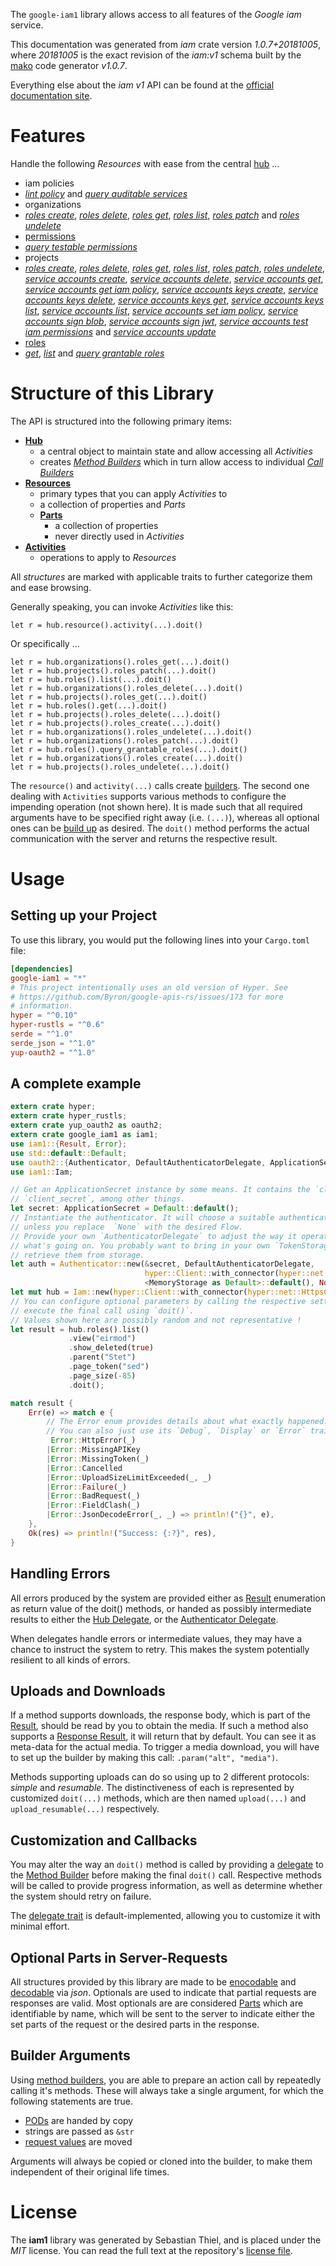 <!---
DO NOT EDIT !
This file was generated automatically from 'src/mako/api/README.md.mako'
DO NOT EDIT !
-->
The `google-iam1` library allows access to all features of the *Google iam* service.

This documentation was generated from *iam* crate version *1.0.7+20181005*, where *20181005* is the exact revision of the *iam:v1* schema built by the [mako](http://www.makotemplates.org/) code generator *v1.0.7*.

Everything else about the *iam* *v1* API can be found at the
[official documentation site](https://cloud.google.com/iam/).
# Features

Handle the following *Resources* with ease from the central [hub](https://docs.rs/google-iam1/1.0.7+20181005/google_iam1/struct.Iam.html) ... 

* iam policies
 * [*lint policy*](https://docs.rs/google-iam1/1.0.7+20181005/google_iam1/struct.IamPolicyLintPolicyCall.html) and [*query auditable services*](https://docs.rs/google-iam1/1.0.7+20181005/google_iam1/struct.IamPolicyQueryAuditableServiceCall.html)
* organizations
 * [*roles create*](https://docs.rs/google-iam1/1.0.7+20181005/google_iam1/struct.OrganizationRoleCreateCall.html), [*roles delete*](https://docs.rs/google-iam1/1.0.7+20181005/google_iam1/struct.OrganizationRoleDeleteCall.html), [*roles get*](https://docs.rs/google-iam1/1.0.7+20181005/google_iam1/struct.OrganizationRoleGetCall.html), [*roles list*](https://docs.rs/google-iam1/1.0.7+20181005/google_iam1/struct.OrganizationRoleListCall.html), [*roles patch*](https://docs.rs/google-iam1/1.0.7+20181005/google_iam1/struct.OrganizationRolePatchCall.html) and [*roles undelete*](https://docs.rs/google-iam1/1.0.7+20181005/google_iam1/struct.OrganizationRoleUndeleteCall.html)
* [permissions](https://docs.rs/google-iam1/1.0.7+20181005/google_iam1/struct.Permission.html)
 * [*query testable permissions*](https://docs.rs/google-iam1/1.0.7+20181005/google_iam1/struct.PermissionQueryTestablePermissionCall.html)
* projects
 * [*roles create*](https://docs.rs/google-iam1/1.0.7+20181005/google_iam1/struct.ProjectRoleCreateCall.html), [*roles delete*](https://docs.rs/google-iam1/1.0.7+20181005/google_iam1/struct.ProjectRoleDeleteCall.html), [*roles get*](https://docs.rs/google-iam1/1.0.7+20181005/google_iam1/struct.ProjectRoleGetCall.html), [*roles list*](https://docs.rs/google-iam1/1.0.7+20181005/google_iam1/struct.ProjectRoleListCall.html), [*roles patch*](https://docs.rs/google-iam1/1.0.7+20181005/google_iam1/struct.ProjectRolePatchCall.html), [*roles undelete*](https://docs.rs/google-iam1/1.0.7+20181005/google_iam1/struct.ProjectRoleUndeleteCall.html), [*service accounts create*](https://docs.rs/google-iam1/1.0.7+20181005/google_iam1/struct.ProjectServiceAccountCreateCall.html), [*service accounts delete*](https://docs.rs/google-iam1/1.0.7+20181005/google_iam1/struct.ProjectServiceAccountDeleteCall.html), [*service accounts get*](https://docs.rs/google-iam1/1.0.7+20181005/google_iam1/struct.ProjectServiceAccountGetCall.html), [*service accounts get iam policy*](https://docs.rs/google-iam1/1.0.7+20181005/google_iam1/struct.ProjectServiceAccountGetIamPolicyCall.html), [*service accounts keys create*](https://docs.rs/google-iam1/1.0.7+20181005/google_iam1/struct.ProjectServiceAccountKeyCreateCall.html), [*service accounts keys delete*](https://docs.rs/google-iam1/1.0.7+20181005/google_iam1/struct.ProjectServiceAccountKeyDeleteCall.html), [*service accounts keys get*](https://docs.rs/google-iam1/1.0.7+20181005/google_iam1/struct.ProjectServiceAccountKeyGetCall.html), [*service accounts keys list*](https://docs.rs/google-iam1/1.0.7+20181005/google_iam1/struct.ProjectServiceAccountKeyListCall.html), [*service accounts list*](https://docs.rs/google-iam1/1.0.7+20181005/google_iam1/struct.ProjectServiceAccountListCall.html), [*service accounts set iam policy*](https://docs.rs/google-iam1/1.0.7+20181005/google_iam1/struct.ProjectServiceAccountSetIamPolicyCall.html), [*service accounts sign blob*](https://docs.rs/google-iam1/1.0.7+20181005/google_iam1/struct.ProjectServiceAccountSignBlobCall.html), [*service accounts sign jwt*](https://docs.rs/google-iam1/1.0.7+20181005/google_iam1/struct.ProjectServiceAccountSignJwtCall.html), [*service accounts test iam permissions*](https://docs.rs/google-iam1/1.0.7+20181005/google_iam1/struct.ProjectServiceAccountTestIamPermissionCall.html) and [*service accounts update*](https://docs.rs/google-iam1/1.0.7+20181005/google_iam1/struct.ProjectServiceAccountUpdateCall.html)
* [roles](https://docs.rs/google-iam1/1.0.7+20181005/google_iam1/struct.Role.html)
 * [*get*](https://docs.rs/google-iam1/1.0.7+20181005/google_iam1/struct.RoleGetCall.html), [*list*](https://docs.rs/google-iam1/1.0.7+20181005/google_iam1/struct.RoleListCall.html) and [*query grantable roles*](https://docs.rs/google-iam1/1.0.7+20181005/google_iam1/struct.RoleQueryGrantableRoleCall.html)




# Structure of this Library

The API is structured into the following primary items:

* **[Hub](https://docs.rs/google-iam1/1.0.7+20181005/google_iam1/struct.Iam.html)**
    * a central object to maintain state and allow accessing all *Activities*
    * creates [*Method Builders*](https://docs.rs/google-iam1/1.0.7+20181005/google_iam1/trait.MethodsBuilder.html) which in turn
      allow access to individual [*Call Builders*](https://docs.rs/google-iam1/1.0.7+20181005/google_iam1/trait.CallBuilder.html)
* **[Resources](https://docs.rs/google-iam1/1.0.7+20181005/google_iam1/trait.Resource.html)**
    * primary types that you can apply *Activities* to
    * a collection of properties and *Parts*
    * **[Parts](https://docs.rs/google-iam1/1.0.7+20181005/google_iam1/trait.Part.html)**
        * a collection of properties
        * never directly used in *Activities*
* **[Activities](https://docs.rs/google-iam1/1.0.7+20181005/google_iam1/trait.CallBuilder.html)**
    * operations to apply to *Resources*

All *structures* are marked with applicable traits to further categorize them and ease browsing.

Generally speaking, you can invoke *Activities* like this:

```Rust,ignore
let r = hub.resource().activity(...).doit()
```

Or specifically ...

```ignore
let r = hub.organizations().roles_get(...).doit()
let r = hub.projects().roles_patch(...).doit()
let r = hub.roles().list(...).doit()
let r = hub.organizations().roles_delete(...).doit()
let r = hub.projects().roles_get(...).doit()
let r = hub.roles().get(...).doit()
let r = hub.projects().roles_delete(...).doit()
let r = hub.projects().roles_create(...).doit()
let r = hub.organizations().roles_undelete(...).doit()
let r = hub.organizations().roles_patch(...).doit()
let r = hub.roles().query_grantable_roles(...).doit()
let r = hub.organizations().roles_create(...).doit()
let r = hub.projects().roles_undelete(...).doit()
```

The `resource()` and `activity(...)` calls create [builders][builder-pattern]. The second one dealing with `Activities` 
supports various methods to configure the impending operation (not shown here). It is made such that all required arguments have to be 
specified right away (i.e. `(...)`), whereas all optional ones can be [build up][builder-pattern] as desired.
The `doit()` method performs the actual communication with the server and returns the respective result.

# Usage

## Setting up your Project

To use this library, you would put the following lines into your `Cargo.toml` file:

```toml
[dependencies]
google-iam1 = "*"
# This project intentionally uses an old version of Hyper. See
# https://github.com/Byron/google-apis-rs/issues/173 for more
# information.
hyper = "^0.10"
hyper-rustls = "^0.6"
serde = "^1.0"
serde_json = "^1.0"
yup-oauth2 = "^1.0"
```

## A complete example

```Rust
extern crate hyper;
extern crate hyper_rustls;
extern crate yup_oauth2 as oauth2;
extern crate google_iam1 as iam1;
use iam1::{Result, Error};
use std::default::Default;
use oauth2::{Authenticator, DefaultAuthenticatorDelegate, ApplicationSecret, MemoryStorage};
use iam1::Iam;

// Get an ApplicationSecret instance by some means. It contains the `client_id` and 
// `client_secret`, among other things.
let secret: ApplicationSecret = Default::default();
// Instantiate the authenticator. It will choose a suitable authentication flow for you, 
// unless you replace  `None` with the desired Flow.
// Provide your own `AuthenticatorDelegate` to adjust the way it operates and get feedback about 
// what's going on. You probably want to bring in your own `TokenStorage` to persist tokens and
// retrieve them from storage.
let auth = Authenticator::new(&secret, DefaultAuthenticatorDelegate,
                              hyper::Client::with_connector(hyper::net::HttpsConnector::new(hyper_rustls::TlsClient::new())),
                              <MemoryStorage as Default>::default(), None);
let mut hub = Iam::new(hyper::Client::with_connector(hyper::net::HttpsConnector::new(hyper_rustls::TlsClient::new())), auth);
// You can configure optional parameters by calling the respective setters at will, and
// execute the final call using `doit()`.
// Values shown here are possibly random and not representative !
let result = hub.roles().list()
             .view("eirmod")
             .show_deleted(true)
             .parent("Stet")
             .page_token("sed")
             .page_size(-85)
             .doit();

match result {
    Err(e) => match e {
        // The Error enum provides details about what exactly happened.
        // You can also just use its `Debug`, `Display` or `Error` traits
         Error::HttpError(_)
        |Error::MissingAPIKey
        |Error::MissingToken(_)
        |Error::Cancelled
        |Error::UploadSizeLimitExceeded(_, _)
        |Error::Failure(_)
        |Error::BadRequest(_)
        |Error::FieldClash(_)
        |Error::JsonDecodeError(_, _) => println!("{}", e),
    },
    Ok(res) => println!("Success: {:?}", res),
}

```
## Handling Errors

All errors produced by the system are provided either as [Result](https://docs.rs/google-iam1/1.0.7+20181005/google_iam1/enum.Result.html) enumeration as return value of 
the doit() methods, or handed as possibly intermediate results to either the 
[Hub Delegate](https://docs.rs/google-iam1/1.0.7+20181005/google_iam1/trait.Delegate.html), or the [Authenticator Delegate](https://docs.rs/yup-oauth2/*/yup_oauth2/trait.AuthenticatorDelegate.html).

When delegates handle errors or intermediate values, they may have a chance to instruct the system to retry. This 
makes the system potentially resilient to all kinds of errors.

## Uploads and Downloads
If a method supports downloads, the response body, which is part of the [Result](https://docs.rs/google-iam1/1.0.7+20181005/google_iam1/enum.Result.html), should be
read by you to obtain the media.
If such a method also supports a [Response Result](https://docs.rs/google-iam1/1.0.7+20181005/google_iam1/trait.ResponseResult.html), it will return that by default.
You can see it as meta-data for the actual media. To trigger a media download, you will have to set up the builder by making
this call: `.param("alt", "media")`.

Methods supporting uploads can do so using up to 2 different protocols: 
*simple* and *resumable*. The distinctiveness of each is represented by customized 
`doit(...)` methods, which are then named `upload(...)` and `upload_resumable(...)` respectively.

## Customization and Callbacks

You may alter the way an `doit()` method is called by providing a [delegate](https://docs.rs/google-iam1/1.0.7+20181005/google_iam1/trait.Delegate.html) to the 
[Method Builder](https://docs.rs/google-iam1/1.0.7+20181005/google_iam1/trait.CallBuilder.html) before making the final `doit()` call. 
Respective methods will be called to provide progress information, as well as determine whether the system should 
retry on failure.

The [delegate trait](https://docs.rs/google-iam1/1.0.7+20181005/google_iam1/trait.Delegate.html) is default-implemented, allowing you to customize it with minimal effort.

## Optional Parts in Server-Requests

All structures provided by this library are made to be [enocodable](https://docs.rs/google-iam1/1.0.7+20181005/google_iam1/trait.RequestValue.html) and 
[decodable](https://docs.rs/google-iam1/1.0.7+20181005/google_iam1/trait.ResponseResult.html) via *json*. Optionals are used to indicate that partial requests are responses 
are valid.
Most optionals are are considered [Parts](https://docs.rs/google-iam1/1.0.7+20181005/google_iam1/trait.Part.html) which are identifiable by name, which will be sent to 
the server to indicate either the set parts of the request or the desired parts in the response.

## Builder Arguments

Using [method builders](https://docs.rs/google-iam1/1.0.7+20181005/google_iam1/trait.CallBuilder.html), you are able to prepare an action call by repeatedly calling it's methods.
These will always take a single argument, for which the following statements are true.

* [PODs][wiki-pod] are handed by copy
* strings are passed as `&str`
* [request values](https://docs.rs/google-iam1/1.0.7+20181005/google_iam1/trait.RequestValue.html) are moved

Arguments will always be copied or cloned into the builder, to make them independent of their original life times.

[wiki-pod]: http://en.wikipedia.org/wiki/Plain_old_data_structure
[builder-pattern]: http://en.wikipedia.org/wiki/Builder_pattern
[google-go-api]: https://github.com/google/google-api-go-client

# License
The **iam1** library was generated by Sebastian Thiel, and is placed 
under the *MIT* license.
You can read the full text at the repository's [license file][repo-license].

[repo-license]: https://github.com/Byron/google-apis-rsblob/master/LICENSE.md

